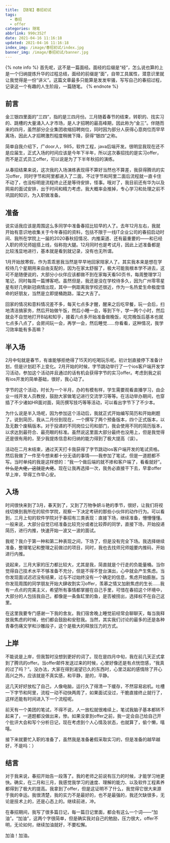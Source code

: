 ```yaml
---
title: 【随笔】春招初试
tags:
  - 春招
  - offer
categories: 随笔
abbrlink: 990c352f
date: 2021-04-16 11:16:18
updated: 2021-04-16 11:16:18
index_img: /image/春招初试/index.jpg
banner_img: /image/春招初试/banner.jpg
---
```


{% note info %}
首先呢，这不是一篇面经。面经的后缀是“经”，怎么说也算的上是一个归纳提炼升华的过程总结，面经的前缀是“面”，自带工具属性，潜意识里就让我觉得是一份“讲义”。这篇文章最多只能算是发发牢骚，写写自己的春招过程，记录这一个有趣的人生阶段，一篇随笔。
{% endnote %}

## 前言

金三银四里面的”三四“，指的是三四月份。三月随着春节的结束，转职的、找实习的、跳槽的大量涌入人才市场，是人才招聘的最高峰期，因此称为“金三”。伴随而来的四月，虽然部分企业集团收缩招聘岗位，同时因为部分人获得心意岗位而早早离场，因此人才招聘激烈程度稍微下降，获得“银四”之称。

简单自我介绍下，广door人，985，软件工程，java后端开发。很明显我现在还不是应届生，正式入场的时间应该是今年下半年，所以这次春招找的是实习offer，而不是正式员工offer，可以说是为了下半年秋招的演练。

从春招结果来说，这次我的入场演练表现得不算好当然也不算差，我获得腾讯的实习offer，同时字节和阿里都进入了二面，不过字节和阿里二面后流程就一直卡住不动了，也没标明是流程终止还是等待安排，怪事。哦对了，我目前还有华为以及网易的面试安排，出于时间和精力考虑，我大概率会推掉，专心学习和处理之前不巩固的知识，为入职做准备。

## 准备

说实话我应该是周围这么多同学中准备春招比较早的人了。去年12月左右，我就开始有意识地收集关于今年春招的资料，包括不限于一线IT企业公司的春招启动时间、我所在学院上一届的2020春秋招情况、内推渠道、还有最重要的——和已经入职的师兄师姐搭上线，俗称抱大腿。12月同时也是考试月，因此上述准备都是比较浅显地进行，基本就是看到就记录，没有也无所谓。

1月开始放寒假，作为乖乖崽我当然是早早地回家陪家人了。其实我本来是想在学校待几个星期用来自由支配的，因为在家太舒服了，极大可能我根本学不进去，这可不是随便说的，大部分小伙伴应该都做不到在家每天看50页书，每周整理学习笔记，同时每周一篇博客吧。虽然但是，我还是没在学校待多久，因为广州零零星星有好几例新冠病情出现，其中一例距离我学校还很近，作为一名热爱生命极度惜命的好朋友，当然是立即提桶跑路，溜之大吉了。

回家的情况和意料情况差不多，每天七点多才醒，醒来之后吃早餐，玩一会后，扫地清洁搞家务，然后开始做午饭，然后小睡一会，等到下午，学一两个小时，然后就会不自觉地打开B站和知乎，接着六点多开始准备做晚饭，吃完晚饭后基本也就七点多八点了，会房间玩一会，再学一会，然后睡觉……你看看，这种情况，我学习效率能有多高嘛？

## 半入场

2月中旬就是春节，有谁能够拒绝得了15天的吃喝玩乐呢。初计划直接停下准备计划，但是计划赶不上变化。2月开始的时候，字节跳动举行了一个ios客户端开发学习活动，参加这个活动并且通过的话有机会获得字节的实习offer。考虑到我之前有ios开发的简单基础，很好，我心动了。

字节的这个活动，时长为一个半月，办的有模有样，学生需要观看直播学习，由企业一线开发人员教授，鼓励大家做笔记进行交流学习等等。在活动举办期间，也穿插了不少诸如HR面对面，简历撰写技巧等等活动，可以看出字节下了不少本。

为什么说是半入场呢，因为参加这个活动后，我就正式开始编写简历和开始刷题了。说到简历，我从二月份到现在，一个撰写了两个预备版本，四个正式版本，以及无数个废稿版本。对于投递的不同岗位公司和部门，我会使用不同的简历版本，以求达到最符合、最亮眼的标准。虽然说这里面大部分最终也没用上，但是我觉得还是很有用的，至少我提炼信息和归纳的能力得到了极大提高（误）。

活动在二月末结束，通过天天打卡我获得了字节跳动ios客户端开发的笔试资格。然后我做了一件至今想来都十分无语的事情——我参加了笔试，但是一道题都不写。当时单纯的我是这样想的：“我一个做后端的就不掺和客户端了，看看就好”。~~什么是大佬，这就是大佬~~。现在让我再选择一次，我务必直接干下去，早拿offer早上岸，早得工作早心安。

## 入场

时间很快来到了3月，春天到了，又到了万物争妍斗艳的季节，很好，让我们将视线切换到我所在的软件学院，观察一下决定考研的那些小伙伴的动作行为。可以看到，三月上旬的软件学院对于春招有三类表现：直接下场，继续准备，懵懵懂懂。一般来说，大部分自觉已经准备比较充分或者比较莽的同学，直接下场，开始投递简历，进行内推，快速开始一波又一波的面试。

我呢？我介于第一种和第二种表现之间，下场了，但是没有完全下场。我选择继续准备，整理笔记和整理之前做过的项目，同时，我也去找师兄师姐要内推码，开始进行内推。

说起来，三月大家的压力都比较大，尤其是我，简直就是个行走的负能量桶。当你觉得自己技术水平不够准备不充分，但是不得不登台演出，心中就会产生焦虑。当你发现面试迟迟没有结果，过与不过始终没有一个确定的信息，焦虑开始膨胀。当你发现周围的同学朋友开始大肆收割实习offer，羡慕之情又加剧焦虑的生长……我有一点点的完美主义，希望所有事情都掌握在自己手里，可惜在春招这个环境中，大部分的人包括我自己，都像是一条鱼缸里的鱼，是否被捞出，选择权不在自己这里。

在这里我要专门感谢一下我的舍友。我们宿舍晚上睡觉前经常会聊聊天，每当我释放我焦虑的时候，他们都会鼓励和安慰我。当然，其实我们讨论的最多的还是各种青春伤痛文学和沙雕段子，这个是极大的释放压力的方式。

## 上岸

不能说是上岸，但我暂时没想到更好的词了。现在是四月中旬，我在前几天正式拿到了腾讯的offer。当offer邮件发送过来的时候，心里好像还是有点恍惚感，“我真的过了吗？”。没办法，大家在得到渴望已久的东西时，心里泛起的感情除了开心高兴之外，应该就是不真实感，和平静，是的，平静。

这几天好好放松了自己，人像电脑，运行久了得清一下缓存，不然容易宕机。吐槽一下字节和阿里，流程一动不动快两周了，如果面试没过，干脆直接终止就行了，这样还能有时间进入下一个流程呢。

前天有一个美团的笔试，不得不说，人一放松就很难续上，笔试我脑子基本都转不起来了，一道题都没做出来，惨。如果没拿到offer之前，我一定会自己给自己开个批评大会和写个分析日记，现在考虑到个人心情及状态，也就算了，偷个懒，嘻嘻。

接下来就要忙入职的准备了，虽然我是准备暑假采取实习的，但是准备的越早越好，不是吗：）

## 结言

对于我来说，春招开始告一段落了。我的老师之前说有压力的时候，才能学习地更快。确实，在二月和三月，我感觉我学习的速度、理解的能力、以及软件工程素养都得到了极大的提高。我拿到了offer，但是这证明不了什么，我觉得它很大来源于我的幸运。我很清楚，我的实力不是最好的，也不是最强的，我还欠缺很多，无论是技术上的，还是心态上的。继续前进，冲。

在春招期间，我写了很多篇日记，每一篇日记里面，都会有这么一个词——“加油”。“加油”，这两个字很简单，但是确实我对自己的勉励，压力很大，offer不明，无论如何，继续加油就好，不要松懈。

加油！加油。
